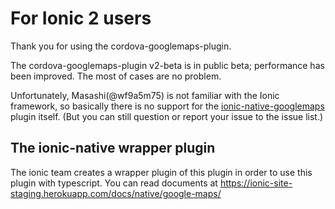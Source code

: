 # For Ionic 2 users

Thank you for using the cordova-googlemaps-plugin.

The cordova-googlemaps-plugin v2-beta is in public beta; performance has been improved.
The most of cases are no problem.

Unfortunately, Masashi(@wf9a5m75) is not familiar with the Ionic framework, so basically there is no support for the [ionic-native-googlemaps](http://market.ionic.io/starters/google-maps) plugin itself.
(But you can still question or report your issue to the issue list.)

## The ionic-native wrapper plugin

The ionic team creates a wrapper plugin of this plugin in order to use this plugin with typescript.
You can read documents at https://ionic-site-staging.herokuapp.com/docs/native/google-maps/
